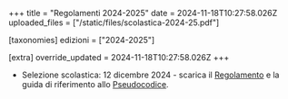 +++
title = "Regolamenti 2024-2025"
date = 2024-11-18T10:27:58.026Z
uploaded_files = ["/static/files/scolastica-2024-25.pdf"]

[taxonomies]
edizioni = ["2024-2025"]

[extra]
override_updated = 2024-11-18T10:27:58.026Z
+++
* Selezione scolastica: 12 dicembre 2024 - scarica il [Regolamento](/static/files/scolastica-2024-25.pdf) e la guida di riferimento allo [Pseudocodice](/oldsite/236/Pseudocodice.pdf).
